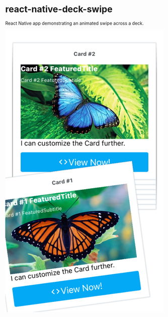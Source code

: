 # react-native-deck-swipe

React Native app demonstrating an animated swipe across a deck.

![](assets/16416.jpg)
